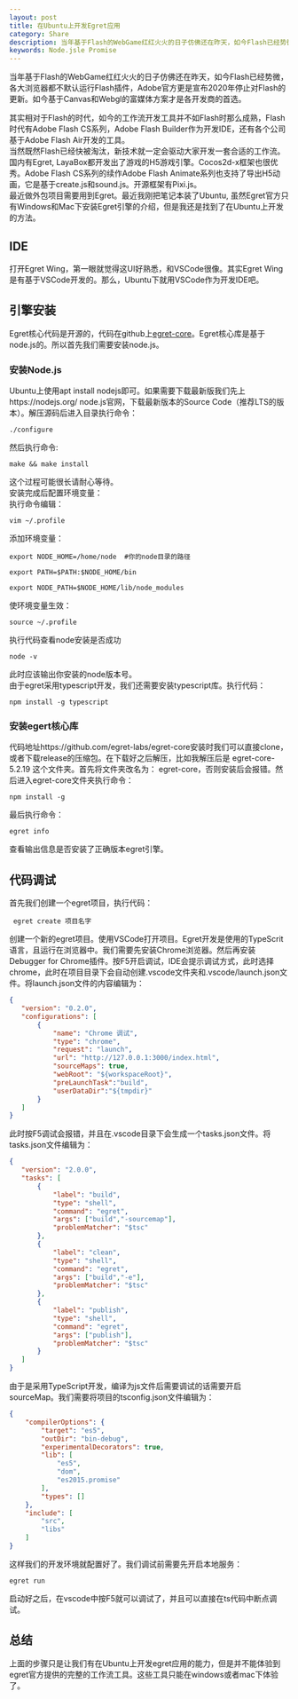 ```yaml
---
layout: post
title: 在Ubuntu上开发Egret应用
category: Share 
description: 当年基于Flash的WebGame红红火火的日子仿佛还在昨天，如今Flash已经势微，各大浏览器都不默认运行Flash插件，Adobe官方更是宣布2020年停止对Flash的更新。如今基于Canvas和Webgl的富媒体方案才是各开发商的首选。
keywords: Node.jsle Promise
---
```

当年基于Flash的WebGame红红火火的日子仿佛还在昨天，如今Flash已经势微，各大浏览器都不默认运行Flash插件，Adobe官方更是宣布2020年停止对Flash的更新。如今基于Canvas和Webgl的富媒体方案才是各开发商的首选。  
  
其实相对于Flash的时代，如今的工作流开发工具并不如Flash时那么成熟，Flash时代有Adobe Flash CS系列，Adobe Flash Builder作为开发IDE，还有各个公司基于Adobe Flash Air开发的工具。  
当然既然Flash已经快被淘汰，新技术就一定会驱动大家开发一套合适的工作流。国内有Egret, LayaBox都开发出了游戏的H5游戏引擎。Cocos2d-x框架也很优秀。Adobe Flash CS系列的续作Adobe Flash Animate系列也支持了导出H5动画，它是基于create.js和sound.js。开源框架有Pixi.js。  
最近做外包项目需要用到Egret。最近我刚把笔记本装了Ubuntu, 虽然Egret官方只有Windows和Mac下安装Egret引擎的介绍，但是我还是找到了在Ubuntu上开发的方法。
## IDE
打开Egret Wing，第一眼就觉得这UI好熟悉，和VSCode很像。其实Egret Wing是有基于VSCode开发的。那么，Ubuntu下就用VSCode作为开发IDE吧。  
## 引擎安装
Egret核心代码是开源的，代码在github上[egret-core](https://github.com/egret-labs/egret-core)。Egret核心库是基于node.js的。所以首先我们需要安装node.js。
### 安装Node.js
Ubuntu上使用apt install nodejs即可。如果需要下载最新版我们先上https://nodejs.org/ node.js官网，下载最新版本的Source Code（推荐LTS的版本）。解压源码后进入目录执行命令：
```shell
./configure
```
然后执行命令:
```shell
make && make install
```
这个过程可能很长请耐心等待。  
安装完成后配置环境变量：  
执行命令编辑：
```shell
vim ~/.profile
```
添加环境变量：
```shell
export NODE_HOME=/home/node  #你的node目录的路径

export PATH=$PATH:$NODE_HOME/bin 

export NODE_PATH=$NODE_HOME/lib/node_modules
```
使环境变量生效：  
```shell
source ~/.profile
```
执行代码查看node安装是否成功
```shell
node -v
```
此时应该输出你安装的node版本号。  
由于egret采用typescript开发，我们还需要安装typescript库。执行代码：
```shell
npm install -g typescript
```
  
### 安装egert核心库
代码地址https://github.com/egret-labs/egret-core安装时我们可以直接clone，或者下载release的压缩包。在下载好之后解压，比如我解压后是 egret-core-5.2.19 这个文件夹。首先将文件夹改名为：
egret-core，否则安装后会报错。然后进入egret-core文件夹执行命令：
```shell
npm install -g
```
最后执行命令：
```shell
egret info
```
查看输出信息是否安装了正确版本egret引擎。

## 代码调试
首先我们创建一个egret项目，执行代码：
```shell
 egret create 项目名字
```
 创建一个新的egret项目。使用VSCode打开项目。Egret开发是使用的TypeScrit语言，且运行在浏览器中。我们需要先安装Chrome浏览器。然后再安装Debugger for Chrome插件。按F5开启调试，IDE会提示调试方式，此时选择chrome，此时在项目目录下会自动创建.vscode文件夹和.vscode/launch.json文件。将launch.json文件的内容编辑为：
 ```json
 {
    "version": "0.2.0",
    "configurations": [
        {
            "name": "Chrome 调试",
            "type": "chrome",
            "request": "launch",
            "url": "http://127.0.0.1:3000/index.html",
            "sourceMaps": true,
            "webRoot": "${workspaceRoot}",
            "preLaunchTask":"build",
            "userDataDir":"${tmpdir}"
        }
    ]
}
```
此时按F5调试会报错，并且在.vscode目录下会生成一个tasks.json文件。将tasks.json文件编辑为：
```json
{
   "version": "2.0.0",
   "tasks": [
       {
           "label": "build",
           "type": "shell",
           "command": "egret",
           "args": ["build","-sourcemap"],
           "problemMatcher": "$tsc"
       },
       {
           "label": "clean",
           "type": "shell",
           "command": "egret",
           "args": ["build","-e"],
           "problemMatcher": "$tsc"
       },
       {
           "label": "publish",
           "type": "shell",
           "command": "egret",
           "args": ["publish"],
           "problemMatcher": "$tsc"
       }
   ]
}
```
由于是采用TypeScript开发，编译为js文件后需要调试的话需要开启sourceMap。我们需要将项目的tsconfig.json文件编辑为：
```json
{
    "compilerOptions": {
        "target": "es5",
        "outDir": "bin-debug",
        "experimentalDecorators": true,
        "lib": [
            "es5",
            "dom",
            "es2015.promise"
        ],
        "types": []
    },
    "include": [
        "src",
        "libs"
    ]
}
```
这样我们的开发环境就配置好了。我们调试前需要先开启本地服务：
```shell
egret run
```
启动好之后，在vscode中按F5就可以调试了，并且可以直接在ts代码中断点调试。
## 总结
上面的步骤只是让我们有在Ubuntu上开发egret应用的能力，但是并不能体验到egret官方提供的完整的工作流工具。这些工具只能在windows或者mac下体验了。
